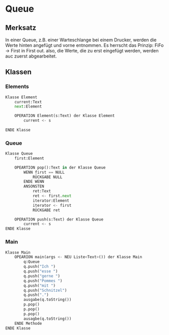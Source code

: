 # Queue

## Merksatz
In einer Queue, z.B. einer Warteschlange bei einem Drucker, werden die Werte hinten angefügt und vorne entnommen. Es herrscht das Prinzip: FiFo -> First in First out. also, die Werte, die zu erst eingefügt werden, werden auc zuerst abgearbeitet.

## Klassen
### Elements
````python
Klasse Element
    current:Text
    next:Element

    OPERATION Element(s:Text) der Klasse Element
        current <- s
    
ENDE Klasse
````

### Queue
````python
Klasse Queue
    first:Element

    OPEARTION pop():Text in der Klasse Queue
        WENN first == NULL
            RÜCKGABE NULL 
        ENDE WENN
        ANSONSTEN
            ret:Text
            ret <- first.next
            iterator:Element
            iterator <- first
            RÜCKGABE ret

    OPERATION push(s:Text) der Klasse Queue
        current <- s
ENDE Klasse
````

### Main
````python
Klasse Main
    OPEARION main(args <- NEU Liste<Text>()) der Klasse Main
        q:Queue
        q.push("Ich ")
        q.push("esse ")
        q.push("gerne ")
        q.push("Pommes ")
        q.push("mit ")
        q.push("Schnitzel")
        q.push(".")
        ausgabe(q.toString())
        p.pop()
        p.pop()
        p.pop()
        ausagbe(q.toString())
    ENDE Methode
ENDE Klasse
````